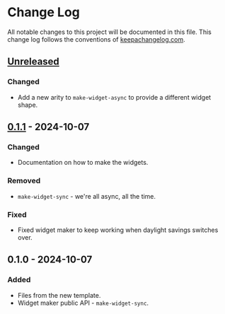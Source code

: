 # Change Log
All notable changes to this project will be documented in this file. This change log follows the conventions of [keepachangelog.com](http://keepachangelog.com/).

## [Unreleased]
### Changed
- Add a new arity to `make-widget-async` to provide a different widget shape.

## [0.1.1] - 2024-10-07
### Changed
- Documentation on how to make the widgets.

### Removed
- `make-widget-sync` - we're all async, all the time.

### Fixed
- Fixed widget maker to keep working when daylight savings switches over.

## 0.1.0 - 2024-10-07
### Added
- Files from the new template.
- Widget maker public API - `make-widget-sync`.

[Unreleased]: https://github.com/franks42/sorted-map-atom/compare/0.1.1...HEAD
[0.1.1]: https://github.com/franks42/sorted-map-atom/compare/0.1.0...0.1.1
